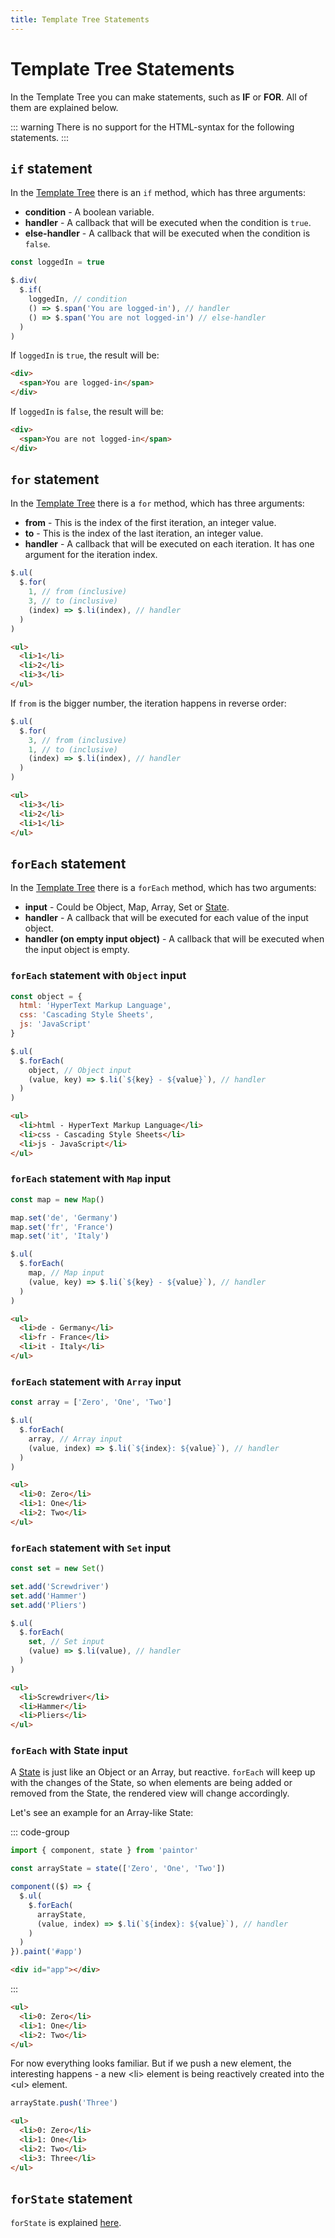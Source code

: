 ```yaml
---
title: Template Tree Statements
---
```


# Template Tree Statements

In the Template Tree you can make statements, such as **IF** or **FOR**.
All of them are explained below.

::: warning
There is no support for the HTML-syntax for the following statements.
:::

## `if` statement

In the [Template Tree](template-tree.md) there is an `if` method, which has
three arguments:

- **condition** - A boolean variable.
- **handler** - A callback that will be executed when the condition is `true`.
- **else-handler** - A callback that will be executed when the condition is
  `false`.

```js
const loggedIn = true

$.div(
  $.if(
    loggedIn, // condition
    () => $.span('You are logged-in'), // handler
    () => $.span('You are not logged-in') // else-handler
  )
)
```

If `loggedIn` is `true`, the result will be:
```html
<div>
  <span>You are logged-in</span>
</div>
```
If `loggedIn` is `false`, the result will be:
```html
<div>
  <span>You are not logged-in</span>
</div>
```

## `for` statement

In the [Template Tree](template-tree.md) there is a `for` method, which has
three arguments:

- **from** - This is the index of the first iteration, an integer value.
- **to** - This is the index of the last iteration, an integer value.
- **handler** - A callback that will be executed on each iteration. It has one
  argument for the iteration index.

```js
$.ul(
  $.for(
    1, // from (inclusive)
    3, // to (inclusive)
    (index) => $.li(index), // handler
  )
)
```
```html
<ul>
  <li>1</li>
  <li>2</li>
  <li>3</li>
</ul>
```

If `from` is the bigger number, the iteration happens in reverse order:

```js
$.ul(
  $.for(
    3, // from (inclusive)
    1, // to (inclusive)
    (index) => $.li(index), // handler
  )
)
```
```html
<ul>
  <li>3</li>
  <li>2</li>
  <li>1</li>
</ul>
```

## `forEach` statement

In the [Template Tree](template-tree.md) there is a `forEach` method,
which has two arguments:

- **input** - Could be Object, Map, Array, Set or [State](../reactivity/states.md).
- **handler** - A callback that will be executed for each value of the input
  object.
- **handler (on empty input object)** - A callback that will be executed when
  the input object is empty.

### `forEach` statement with `Object` input

```js
const object = {
  html: 'HyperText Markup Language',
  css: 'Cascading Style Sheets',
  js: 'JavaScript'
}

$.ul(
  $.forEach(
    object, // Object input
    (value, key) => $.li(`${key} - ${value}`), // handler
  )
)
```
```html
<ul>
  <li>html - HyperText Markup Language</li>
  <li>css - Cascading Style Sheets</li>
  <li>js - JavaScript</li>
</ul>
```

### `forEach` statement with `Map` input

```js
const map = new Map()

map.set('de', 'Germany')
map.set('fr', 'France')
map.set('it', 'Italy')

$.ul(
  $.forEach(
    map, // Map input
    (value, key) => $.li(`${key} - ${value}`), // handler
  )
)
```
```html
<ul>
  <li>de - Germany</li>
  <li>fr - France</li>
  <li>it - Italy</li>
</ul>
```

### `forEach` statement with `Array` input

```js
const array = ['Zero', 'One', 'Two']

$.ul(
  $.forEach(
    array, // Array input
    (value, index) => $.li(`${index}: ${value}`), // handler
  )
)
```
```html
<ul>
  <li>0: Zero</li>
  <li>1: One</li>
  <li>2: Two</li>
</ul>
```

### `forEach` statement with `Set` input

```js
const set = new Set()

set.add('Screwdriver')
set.add('Hammer')
set.add('Pliers')

$.ul(
  $.forEach(
    set, // Set input
    (value) => $.li(value), // handler
  )
)
```
```html
<ul>
  <li>Screwdriver</li>
  <li>Hammer</li>
  <li>Pliers</li>
</ul>
```

### `forEach` with State input

A [State](../reactivity/states.md) is just like an Object or an Array, but
reactive.
`forEach` will keep up with the changes of the State, so when elements are
being added or removed from the State, the rendered view will change
accordingly.

Let's see an example for an Array-like State: 

::: code-group
```js
import { component, state } from 'paintor'

const arrayState = state(['Zero', 'One', 'Two'])

component(($) => {
  $.ul(
    $.forEach(
      arrayState,
      (value, index) => $.li(`${index}: ${value}`), // handler
    )
  )
}).paint('#app')
```
```html
<div id="app"></div>
```
:::
```html
<ul>
  <li>0: Zero</li>
  <li>1: One</li>
  <li>2: Two</li>
</ul>
```

For now everything looks familiar. But if we push a new element, the interesting
happens - a new \<li\> element is being reactively created into the \<ul\>
element.

```js
arrayState.push('Three')
```
```html
<ul>
  <li>0: Zero</li>
  <li>1: One</li>
  <li>2: Two</li>
  <li>3: Three</li>
</ul>
```

## `forState` statement

`forState` is explained [here](../reactivity/using-forState.md).
